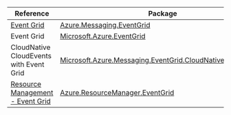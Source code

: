 | Reference | Package | Source |
|---|---|---|
|[Event Grid](messaging.eventgrid-readme.md)|[Azure.Messaging.EventGrid](https://www.nuget.org/packages/Azure.Messaging.EventGrid)|[GitHub](https://github.com/Azure/azure-sdk-for-net/blob/main/sdk/eventgrid/Azure.Messaging.EventGrid)|
|Event Grid|[Microsoft.Azure.EventGrid](https://www.nuget.org/packages/Microsoft.Azure.EventGrid)|[GitHub](https://github.com/Azure/azure-sdk-for-net/blob/main/sdk/eventgrid/Microsoft.Azure.EventGrid)|
|CloudNative CloudEvents with Event Grid |[Microsoft.Azure.Messaging.EventGrid.CloudNativeCloudEvents](https://www.nuget.org/packages/Microsoft.Azure.Messaging.EventGrid.CloudNativeCloudEvents)|[GitHub](https://github.com/Azure/azure-sdk-for-net/blob/main/sdk/eventgrid/Microsoft.Azure.Messaging.EventGrid.CloudNativeCloudEvents)|
|[Resource Management - Event Grid](resourcemanager.eventgrid-readme.md)|[Azure.ResourceManager.EventGrid](https://www.nuget.org/packages/Azure.ResourceManager.EventGrid)|[GitHub](https://github.com/Azure/azure-sdk-for-net/blob/main/sdk/eventgrid/Azure.ResourceManager.EventGrid)|
